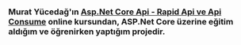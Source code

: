 ### Murat Yücedağ'ın [Asp.Net Core Api - Rapid Api ve Api Consume](https://www.udemy.com/course/aspnet-core-api-rapid-api-ve-api-consume/) online kursundan, ASP.Net Core üzerine eğitim aldığım ve öğrenirken yaptığım projedir.
